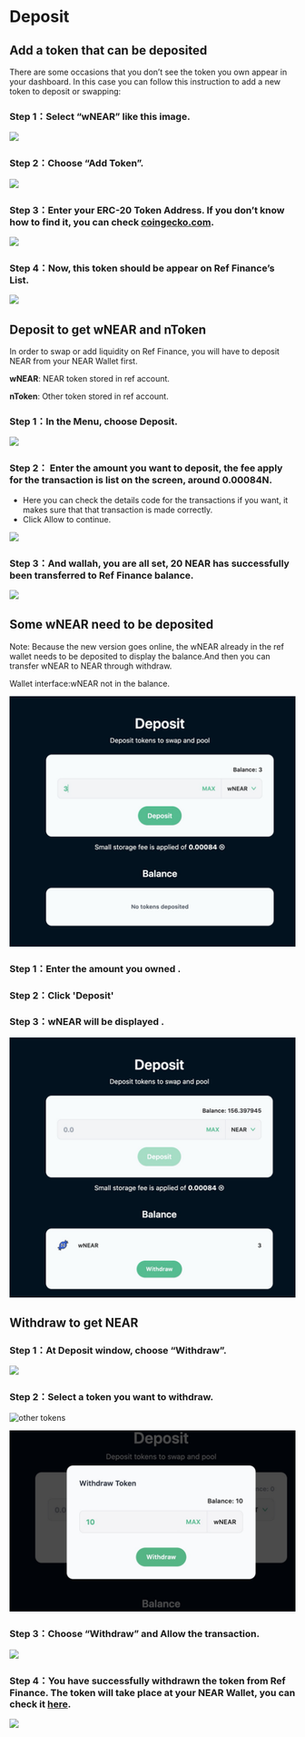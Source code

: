 # Deposit

## Add a token that can be deposited

There are some occasions that you don’t see the token you own appear in your dashboard. In this case you can follow this instruction to add a new token to deposit or swapping:

### Step 1：Select “wNEAR” like this image.

![](https://miro.medium.com/max/1400/0*bPRykjY42Tp-Ls-_.jpg)

### Step 2：Choose “Add Token”.

![](https://miro.medium.com/max/1400/0*65jf3V5TDK0dSRYA.jpg)

### Step 3：Enter your ERC-20 Token Address. If you don’t know how to find it, you can check [coingecko.com](https://www.coingecko.com/).

![](https://miro.medium.com/max/1400/0*mbeISuKPij6VHsUp.jpg)

### Step 4：Now, this token should be appear on Ref Finance’s List.

![](https://miro.medium.com/max/1400/0*sjs9ZTQsFTuvS4Xv.jpg)

## Deposit to get wNEAR and nToken <a id="5eb0"></a>

In order to swap or add liquidity on Ref Finance, you will have to deposit NEAR from your NEAR Wallet first.

**wNEAR**: NEAR token stored in ref account.

**nToken**: Other token stored in ref account.

### Step 1：In the Menu, choose Deposit.

![](https://miro.medium.com/max/1400/0*UCfrJWFxjCEkIKDN.jpg)

### Step 2： Enter the amount you want to deposit, the fee apply for the transaction is list on the screen, around 0.00084N.

* Here you can check the details code for the transactions if you want, it makes sure that that transaction is made correctly.
* Click Allow to continue.

![](https://miro.medium.com/max/1400/0*oR8SqtAEDzqaYktQ.jpg)

### Step 3：And wallah, you are all set, 20 NEAR has successfully been transferred to Ref Finance balance.

![](https://miro.medium.com/max/1400/0*zGVqhcA2-qVXjKlS.jpg)

## **Some wNEAR need to be deposited**

Note: Because the new version goes online, the wNEAR already in the ref wallet needs to be deposited to display the balance.And then you can transfer wNEAR to NEAR through withdraw.

Wallet interface:wNEAR not in the balance.

![](../../.gitbook/assets/image%20%282%29.png)

### Step 1：Enter the amount you owned .

### Step 2：Click 'Deposit'

### Step 3：wNEAR will be displayed .

![](../../.gitbook/assets/image%20%284%29.png)



## Withdraw to get NEAR <a id="89aa"></a>

### Step 1：At Deposit window, choose “Withdraw”.

![](https://miro.medium.com/max/1400/0*QdPk6HINcY6rqjMW.jpg)

### Step 2：Select a token you want to withdraw.

![other tokens](https://miro.medium.com/max/1400/0*TIvoXdTfoGE5dR0H.jpg)

![wNEAR](../../.gitbook/assets/image%20%285%29.png)

### Step 3：Choose “Withdraw” and Allow the transaction.

![](https://miro.medium.com/max/1400/0*kdI_oFYHBJGOuRBU.jpg)

### Step 4：You have successfully withdrawn the token from Ref Finance. The token will take place at your NEAR Wallet, you can check it [here](https://wallet.near.org/).

![](https://miro.medium.com/max/1400/0*Uy26fF5d2HVlFq83.jpg)




